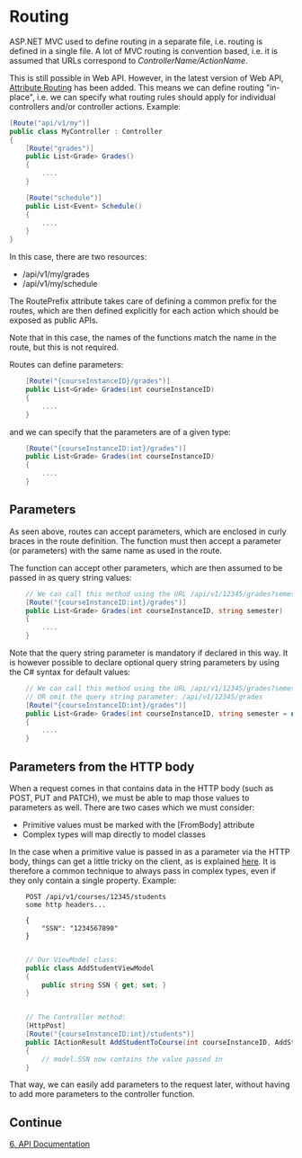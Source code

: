 # Routing

ASP.NET MVC used to define routing in a separate file, i.e. routing is defined in a single file. A lot of MVC routing is
convention based, i.e. it is assumed that URLs correspond to _ControllerName/ActionName_.

This is still possible in Web API. However, in the latest version of Web API,
[Attribute Routing](http://www.asp.net/web-api/overview/web-api-routing-and-actions/attribute-routing-in-web-api-2)
has been added. This means we can define routing "in-place", i.e. we can specify what routing rules should apply for
individual controllers and/or controller actions. Example:

```c#
[Route("api/v1/my")]
public class MyController : Controller
{
    [Route("grades")]
    public List<Grade> Grades()
    {
        ....
    }

    [Route("schedule")]
    public List<Event> Schedule()
    {
        ....
    }
}
```

In this case, there are two resources:

* /api/v1/my/grades
* /api/v1/my/schedule

The RoutePrefix attribute takes care of defining a common prefix for the routes, which are then defined explicitly for
each action which should be exposed as public APIs.

Note that in this case, the names of the functions match the name in the route, but this is not required.

Routes can define parameters:

```c#
    [Route("{courseInstanceID}/grades")]
    public List<Grade> Grades(int courseInstanceID)
    {
        ....
    }
```

and we can specify that the parameters are of a given type:

```c#
    [Route("{courseInstanceID:int}/grades")]
    public List<Grade> Grades(int courseInstanceID)
    {
        ....
    }
```

## Parameters

As seen above, routes can accept parameters, which are enclosed in curly braces in the route definition. The function
must then accept a parameter (or parameters) with the same name as used in the route.

The function can accept other parameters, which are then assumed to be passed in as query string values:

```c#
    // We can call this method using the URL /api/v1/12345/grades?semester=20133
    [Route("{courseInstanceID:int}/grades")]
    public List<Grade> Grades(int courseInstanceID, string semester)
    {
        ....
    }
```
Note that the query string parameter is mandatory if declared in this way. It is however possible to declare optional
query string parameters by using the C# syntax for default values:

```c#
    // We can call this method using the URL /api/v1/12345/grades?semester=20133
    // OR omit the query string parameter: /api/v1/12345/grades
    [Route("{courseInstanceID:int}/grades")]
    public List<Grade> Grades(int courseInstanceID, string semester = null)
    {
        ....
    }
```

## Parameters from the HTTP body

When a request comes in that contains data in the HTTP body (such as POST, PUT and PATCH), we must be able to map
those values to parameters as well. There are two cases which we must consider:

* Primitive values must be marked with the [FromBody] attribute
* Complex types will map directly to model classes

In the case when a primitive value is passed in as a parameter via the HTTP body, things can get a little tricky
on the client, as is explained [here](http://encosia.com/using-jquery-to-post-frombody-parameters-to-web-api/).
It is therefore a common technique to always pass in complex types, even if they only contain a single property.
Example:

```http
    POST /api/v1/courses/12345/students
    some http headers...

    {
        "SSN": "1234567890"
    }

```


```c#

    // Our ViewModel class:
    public class AddStudentViewModel
    {
        public string SSN { get; set; }
    }


    // The Controller method:
    [HttpPost]
    [Route("{courseInstanceID:int}/students")]
    public IActionResult AddStudentToCourse(int courseInstanceID, AddStudentViewModel model)
    {
        // model.SSN now contains the value passed in
    }
```
That way, we can easily add parameters to the request later, without having to add more parameters
to the controller function.

## Continue
[6. API Documentation](6.%20API%20Documentation.md)
